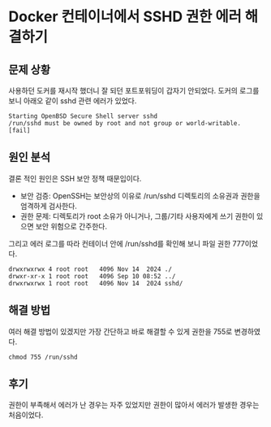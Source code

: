 # Docker 컨테이너에서 SSHD 권한 에러 해결하기

## 문제 상황

사용하던 도커를 재시작 했더니 잘 되던 포트포워딩이 갑자기 안되었다. 도커의 로그를 보니 아래오 같이 sshd 관련 에러가 있었다.

```plaintext
Starting OpenBSD Secure Shell server sshd 
/run/sshd must be owned by root and not group or world-writable. [fail]
```

## 원인 분석

결론 적인 원인은 SSH 보안 정책 때문입이다.

- 보안 검증: OpenSSH는 보안상의 이유로 /run/sshd 디렉토리의 소유권과 권한을 엄격하게 검사한다.
- 권한 문제: 디렉토리가 root 소유가 아니거나, 그룹/기타 사용자에게 쓰기 권한이 있으면 보안 위험으로 간주한다.

그리고 에러 로그를 따라 컨테이너 안에 /run/sshd를 확인해 보니 파일 권한 777이었다.

```shell
drwxrwxrwx 4 root root   4096 Nov 14  2024 ./
drwxr-xr-x 1 root root   4096 Sep 10 08:52 ../
drwxrwxrwx 1 root root   4096 Nov 14  2024 sshd/
```

## 해결 방법

여러 해결 방법이 있겠지만 가장 간단하고 바로 해결할 수 있게 권한을 755로 변경하였다.

```shell
chmod 755 /run/sshd
```

## 후기

권한이 부족해서 에러가 난 경우는 자주 있었지만 권한이 많아서 에러가 발생한 경우는 처음이었다.
